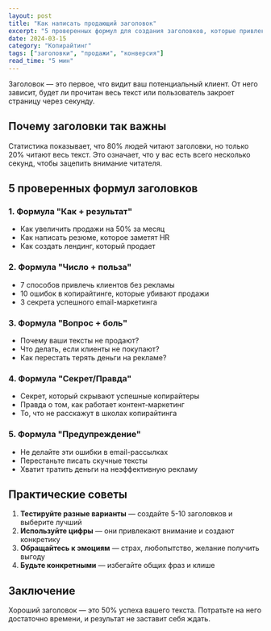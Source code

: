 ```yaml
---
layout: post
title: "Как написать продающий заголовок"
excerpt: "5 проверенных формул для создания заголовков, которые привлекают внимание и заставляют читать дальше"
date: 2024-03-15
category: "Копирайтинг"
tags: ["заголовки", "продажи", "конверсия"]
read_time: "5 мин"
---
```


Заголовок — это первое, что видит ваш потенциальный клиент. От него зависит, будет ли прочитан весь текст или пользователь закроет страницу через секунду.

## Почему заголовки так важны

Статистика показывает, что 80% людей читают заголовки, но только 20% читают весь текст. Это означает, что у вас есть всего несколько секунд, чтобы зацепить внимание читателя.

## 5 проверенных формул заголовков

### 1. Формула "Как + результат"
- Как увеличить продажи на 50% за месяц
- Как написать резюме, которое заметят HR
- Как создать лендинг, который продает

### 2. Формула "Число + польза"
- 7 способов привлечь клиентов без рекламы
- 10 ошибок в копирайтинге, которые убивают продажи
- 3 секрета успешного email-маркетинга

### 3. Формула "Вопрос + боль"
- Почему ваши тексты не продают?
- Что делать, если клиенты не покупают?
- Как перестать терять деньги на рекламе?

### 4. Формула "Секрет/Правда"
- Секрет, который скрывают успешные копирайтеры
- Правда о том, как работает контент-маркетинг
- То, что не расскажут в школах копирайтинга

### 5. Формула "Предупреждение"
- Не делайте эти ошибки в email-рассылках
- Перестаньте писать скучные тексты
- Хватит тратить деньги на неэффективную рекламу

## Практические советы

1. **Тестируйте разные варианты** — создайте 5-10 заголовков и выберите лучший
2. **Используйте цифры** — они привлекают внимание и создают конкретику
3. **Обращайтесь к эмоциям** — страх, любопытство, желание получить выгоду
4. **Будьте конкретными** — избегайте общих фраз и клише

## Заключение

Хороший заголовок — это 50% успеха вашего текста. Потратьте на него достаточно времени, и результат не заставит себя ждать.
